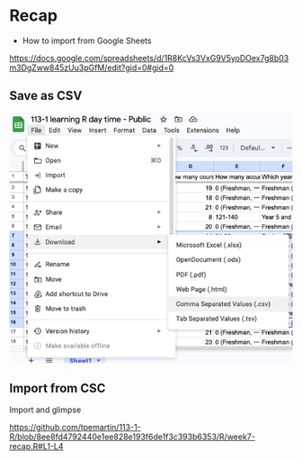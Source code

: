 # Recap

  - How to import from Google Sheets  

<https://docs.google.com/spreadsheets/d/1R8KcVs3VxG9V5yoDOex7g8b03m3DgZww845zUu3pGfM/edit?gid=0#gid=0>

## Save as CSV

![](../img/2024-10-23-08-58-46.png)

## Import from CSC

Import and glimpse

<https://github.com/tpemartin/113-1-R/blob/8ee8fd4792440e1ee828e193f6de1f3c393b6353/R/week7-recap.R#L1-L4>